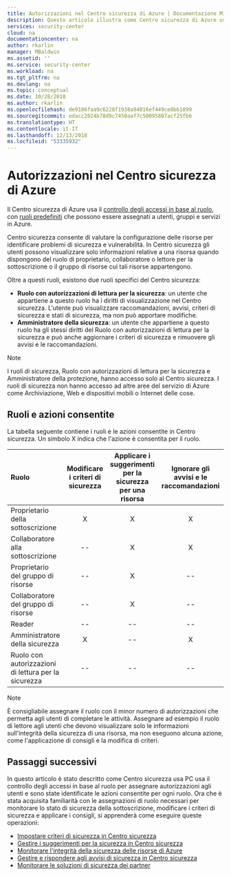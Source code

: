```yaml
---
title: Autorizzazioni nel Centro sicurezza di Azure | Documentazione Microsoft
description: Questo articolo illustra come Centro sicurezza di Azure usa il controllo degli accessi in base al ruolo per assegnare autorizzazioni agli utenti e identificare le azioni consentite per ogni ruolo.
services: security-center
cloud: na
documentationcenter: na
author: rkarlin
manager: MBaldwin
ms.assetid: ''
ms.service: security-center
ms.workload: na
ms.tgt_pltfrm: na
ms.devlang: na
ms.topic: conceptual
ms.date: 10/28/2018
ms.author: rkarlin
ms.openlocfilehash: de9186faa9c6228f1938a94016ef449ce8bb1899
ms.sourcegitcommit: edacc2024b78d9c7450aaf7c50095807acf25fb6
ms.translationtype: HT
ms.contentlocale: it-IT
ms.lasthandoff: 12/13/2018
ms.locfileid: "53335932"
---
```

# <a name="permissions-in-azure-security-center"></a>Autorizzazioni nel Centro sicurezza di Azure

Il Centro sicurezza di Azure usa il [controllo degli accessi in base al ruolo](../role-based-access-control/role-assignments-portal.md), con [ruoli predefiniti](../role-based-access-control/built-in-roles.md) che possono essere assegnati a utenti, gruppi e servizi in Azure.

Centro sicurezza consente di valutare la configurazione delle risorse per identificare problemi di sicurezza e vulnerabilità. In Centro sicurezza gli utenti possono visualizzare solo informazioni relative a una risorsa quando dispongono del ruolo di proprietario, collaboratore o lettore per la sottoscrizione o il gruppo di risorse cui tali risorse appartengono.

Oltre a questi ruoli, esistono due ruoli specifici del Centro sicurezza:

* **Ruolo con autorizzazioni di lettura per la sicurezza**: un utente che appartiene a questo ruolo ha i diritti di visualizzazione nel Centro sicurezza. L'utente può visualizzare raccomandazioni, avvisi, criteri di sicurezza e stati di sicurezza, ma non può apportare modifiche.
* **Amministratore della sicurezza**: un utente che appartiene a questo ruolo ha gli stessi diritti del Ruolo con autorizzazioni di lettura per la sicurezza e può anche aggiornare i criteri di sicurezza e rimuovere gli avvisi e le raccomandazioni.

> [!NOTE]
> I ruoli di sicurezza, Ruolo con autorizzazioni di lettura per la sicurezza e Amministratore della protezione, hanno accesso solo al Centro sicurezza. I ruoli di sicurezza non hanno accesso ad altre aree del servizio di Azure come Archiviazione, Web e dispositivi mobili o Internet delle cose.
>
>

## <a name="roles-and-allowed-actions"></a>Ruoli e azioni consentite

La tabella seguente contiene i ruoli e le azioni consentite in Centro sicurezza. Un simbolo X indica che l'azione è consentita per il ruolo.

| Ruolo | Modificare i criteri di sicurezza | Applicare i suggerimenti per la sicurezza per una risorsa | Ignorare gli avvisi e le raccomandazioni | Visualizzare gli avvisi e le raccomandazioni |
|:--- |:---:|:---:|:---:|:---:|
| Proprietario della sottoscrizione | X | X | X | X |
| Collaboratore alla sottoscrizione | -- | X | X | X |
| Proprietario del gruppo di risorse | -- | X | -- | X |
| Collaboratore del gruppo di risorse | -- | X | -- | X |
| Reader | -- | -- | -- | X |
| Amministratore della sicurezza | X | -- | X | X |
| Ruolo con autorizzazioni di lettura per la sicurezza | -- | -- | -- | X |

> [!NOTE]
> È consigliabile assegnare il ruolo con il minor numero di autorizzazioni che permetta agli utenti di completare le attività. Assegnare ad esempio il ruolo di lettore agli utenti che devono visualizzare solo le informazioni sull'integrità della sicurezza di una risorsa, ma non eseguono alcuna azione, come l'applicazione di consigli e la modifica di criteri.
>
>

## <a name="next-steps"></a>Passaggi successivi
In questo articolo è stato descritto come Centro sicurezza usa PC usa il controllo degli accessi in base al ruolo per assegnare autorizzazioni agli utenti e sono state identificate le azioni consentite per ogni ruolo. Ora che è stata acquisita familiarità con le assegnazioni di ruolo necessari per monitorare lo stato di sicurezza della sottoscrizione, modificare i criteri di sicurezza e applicare i consigli, si apprenderà come eseguire queste operazioni:

- [Impostare criteri di sicurezza in Centro sicurezza](tutorial-security-policy.md)
- [Gestire i suggerimenti per la sicurezza in Centro sicurezza](security-center-recommendations.md)
- [Monitorare l'integrità della sicurezza delle risorse di Azure](security-center-monitoring.md)
- [Gestire e rispondere agli avvisi di sicurezza in Centro sicurezza](security-center-managing-and-responding-alerts.md)
- [Monitorare le soluzioni di sicurezza dei partner](security-center-partner-solutions.md)

